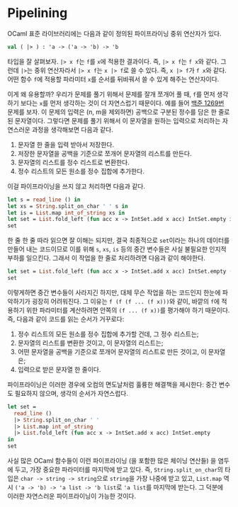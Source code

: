 # Pipelining

OCaml 표준 라이브러리에는 다음과 같이 정의된 파이프라이닝 중위 연산자가 있다.

```ocaml
val ( |> ) : 'a -> ('a -> 'b) -> 'b
```

타입을 잘 살펴보자. `|> x f`는 `f`를 `x`에 적용한 결과이다. 즉, `|> x f`는 `f x`와 같다. 그런데 `|>`는 중위 연산자라서 `|> x f`는 `x |> f`로 쓸 수 있다. 즉, `x |> f`가 `f x`와 같다. 어떤 함수 `f`에 적용할 파라미터 `x`를 순서를 뒤바꿔서 쓸 수 있게 해주는 연산자이다.

이게 왜 유용할까? 우리가 문제를 풀기 위해서 문제를 잘개 쪼개어 풀 때, `f`를 먼저 생각하기 보다는 `x`를 먼저 생각하는 것이 더 자연스럽기 때문이다. 예를 들어 [백준 1269번](https://www.acmicpc.net/problem/1269) 문제를 보자. 이 문제의 입력은 (n, m을 제외하면) 공백으로 구분된 정수를 담은 한 줄로 된 문자열이다. 그렇다면 문제를 풀기 위해서 이 문자열을 원하는 입력으로 처리하는 자연스러운 과정을 생각해보면 다음과 같다.
 1. 문자열 한 줄을 입력 받아서 저장한다.
 2. 저장한 문자열을 공백을 기준으로 쪼개어 문자열의 리스트를 만든다.
 3. 문자열의 리스트를 정수 리스트로 변환한다.
 4. 정수 리스트의 모든 원소를 정수 집합에 추가한다.

이걸 파이프라이닝을 쓰지 않고 처리하면 다음과 같다.

```ocaml
let s = read_line () in
let xs = String.split_on_char ' ' s in
let is = List.map int_of_string xs in
let set = List.fold_left (fun acc x -> IntSet.add x acc) IntSet.empty is in
set
```

한 줄 한 줄 따라 읽으면 잘 이해는 되지만, 결국 최종적으로 `set`이라는 하나의 데이터를 만들어 내는 코드이므로 이를 위해 `s`, `xs`, `is` 등의 중간 변수들은 사실 불필요한 인지적 부하를 일으킨다. 그래서 이 작업을 한 줄로 처리하려면 다음과 같이 해야한다.

```ocaml
let set = List.fold_left (fun acc x -> IntSet.add x acc) IntSet.empty (List.map int_of_string (String.split_on_char ' ' (read_line ()))) in
set
```

이렇게하면 중간 변수들이 사라지긴 하지만, 대체 무슨 작업을 하는 코드인지 한눈에 파악하기가 굉장히 어려워진다. 그 이유는 `f (f (f ... (f x)))`와 같이, 바깥의 `f`에 적용하기 위한 파라미터를 계산하려면 안쪽의 `(f ... (f x))`를 평가해야 하기 때문이다. 즉, 다음과 같이 코드를 읽는 순서가 거꾸로다:
 1. 정수 리스트의 모든 원소를 정수 집합에 추가할 건데, 그 정수 리스트는;
 2. 문자열의 리스트를 변환한 것이고, 이 문자열의 리스트는;
 3. 어떤 문자열을 공백을 기준으로 쪼개어 문자열의 리스트로 만든 것이고, 이 문자열은;
 4. 입력으로 받은 문자열 한 줄이다.

파이프라이닝은 이러한 경우에 오컴의 면도날처럼 훌륭한 해결책을 제시한다: 중간 변수도 필요하지 않으며, 생각의 순서가 자연스럽다.

```ocaml
let set =
  read_line ()
  |> String.split_on_char ' '
  |> List.map int_of_string
  |> List.fold_left (fun acc x -> IntSet.add x acc) IntSet.empty
in
set
```

사실 많은 OCaml 함수들이 이런 파이프라이닝 (을 포함한 많은 체이닝 연산들) 을 염두에 두고, 가장 중요한 파라미터를 마지막에 받고 있다. 즉, `String.split_on_char`의 타입은 `char -> string -> string`으로 `string`을 가장 나중에 받고 있고, `List.map` 역시 `('a -> 'b) -> 'a list -> 'b list`로 `'a list`를 마지막에 받는다. 그 덕분에 이러한 자연스러운 파이프라이닝이 가능한 것이다.
